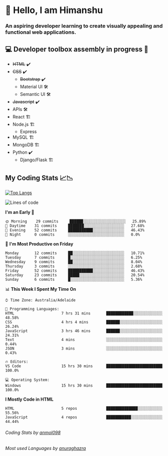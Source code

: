 # 👋 Hello, I am Himanshu

### An aspiring developer learning to create visually appealing and functional web applications.

## 💻 Developer toolbox assembly in progress 🧰

- <s>HTML</s> ✔️ 
- <s>CSS</s> ✔️
  - <s>Bootstrap</s> ✔️
  - Material UI 🛠️
  - Semantic UI 🛠️
 - <s>Javascript</s> ✔️
 - APIs 🛠️
 - React 🏗️
 - Node.js 🏗️
    - Express 
 - MySQL 🏗️
 - MongoDB 🏗️
 - Python ✔️
    - Django/Flask 🏗️
 
 
 ## My Coding Stats 📈📉
 
 [![Top Langs](https://github-readme-stats.vercel.app/api/top-langs/?username=himanshu-sxna&layout=compact)](https://github.com/anuraghazra/github-readme-stats)

<!--START_SECTION:waka-->
![Lines of code](https://img.shields.io/badge/From%20Hello%20World%20I%27ve%20Written-7242%20lines%20of%20code-blue)

**I'm an Early 🐤** 

```text
🌞 Morning    29 commits     ██████░░░░░░░░░░░░░░░░░░░   25.89% 
🌆 Daytime    31 commits     ███████░░░░░░░░░░░░░░░░░░   27.68% 
🌃 Evening    52 commits     ███████████░░░░░░░░░░░░░░   46.43% 
🌙 Night      0 commits      ░░░░░░░░░░░░░░░░░░░░░░░░░   0.0%

```
📅 **I'm Most Productive on Friday** 

```text
Monday       12 commits     ██░░░░░░░░░░░░░░░░░░░░░░░   10.71% 
Tuesday      7 commits      █░░░░░░░░░░░░░░░░░░░░░░░░   6.25% 
Wednesday    9 commits      ██░░░░░░░░░░░░░░░░░░░░░░░   8.04% 
Thursday     3 commits      ░░░░░░░░░░░░░░░░░░░░░░░░░   2.68% 
Friday       52 commits     ███████████░░░░░░░░░░░░░░   46.43% 
Saturday     23 commits     █████░░░░░░░░░░░░░░░░░░░░   20.54% 
Sunday       6 commits      █░░░░░░░░░░░░░░░░░░░░░░░░   5.36%

```


📊 **This Week I Spent My Time On** 

```text
⌚︎ Time Zone: Australia/Adelaide

💬 Programming Languages: 
HTML                     7 hrs 31 mins       ████████████░░░░░░░░░░░░░   48.58% 
CSS                      4 hrs 4 mins        ██████░░░░░░░░░░░░░░░░░░░   26.24% 
JavaScript               3 hrs 46 mins       ██████░░░░░░░░░░░░░░░░░░░   24.31% 
Text                     4 mins              ░░░░░░░░░░░░░░░░░░░░░░░░░   0.44% 
JSON                     3 mins              ░░░░░░░░░░░░░░░░░░░░░░░░░   0.43%

🔥 Editors: 
VS Code                  15 hrs 30 mins      █████████████████████████   100.0%

💻 Operating System: 
Windows                  15 hrs 30 mins      █████████████████████████   100.0%

```

**I Mostly Code in HTML** 

```text
HTML                     5 repos             ██████████████░░░░░░░░░░░   55.56% 
JavaScript               4 repos             ███████████░░░░░░░░░░░░░░   44.44%

```



<!--END_SECTION:waka-->

###### Coding Stats by [anmol098](https://github.com/anmol098/waka-readme-stats)  
###### Most used Languages by [anuraghazra](https://github.com/anuraghazra/github-readme-stats)


